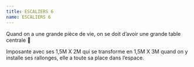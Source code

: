 ```yaml
---
title: ESCALIERS 6
name: ESCALIERS 6
---
```


Quand on a une grande pièce de vie, on se doit d’avoir une grande table centrale 🙂

Imposante avec ses 1,5M X 2M qui se transforme en 1,5M X 3M quand on y installe ses rallonges, elle a toute sa place dans l’espace.
